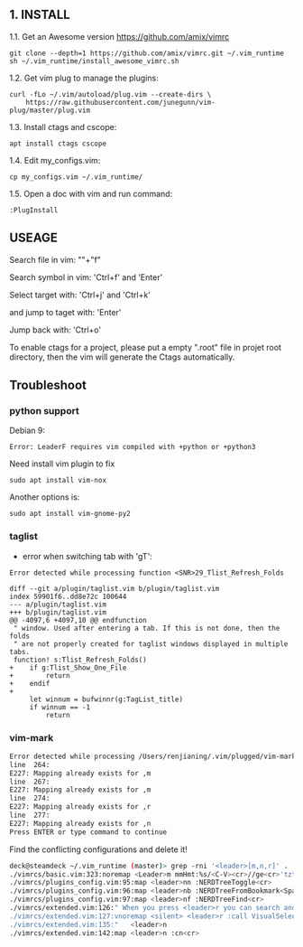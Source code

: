 ## 1. INSTALL

1.1. Get an Awesome version  https://github.com/amix/vimrc

```
git clone --depth=1 https://github.com/amix/vimrc.git ~/.vim_runtime
sh ~/.vim_runtime/install_awesome_vimrc.sh
```

1.2. Get vim plug to manage the plugins:

```
curl -fLo ~/.vim/autoload/plug.vim --create-dirs \
    https://raw.githubusercontent.com/junegunn/vim-plug/master/plug.vim
```

1.3. Install ctags and cscope:

```
apt install ctags cscope
```

1.4. Edit my_configs.vim:

```
cp my_configs.vim ~/.vim_runtime/
```

1.5. Open a doc with vim and run command:

```
:PlugInstall
```


## USEAGE

Search file in vim:
"\"+"f"

Search symbol in vim:
'Ctrl+f' and 'Enter'

Select target with:
'Ctrl+j' and 'Ctrl+k'

and jump to taget with:
'Enter'

Jump back with:
'Ctrl+o'

To enable ctags for a project, please put a empty ".root" file in projet
root directory, then the vim will generate the Ctags automatically.

## Troubleshoot

### python support

Debian 9:

```
Error: LeaderF requires vim compiled with +python or +python3
```

Need install vim plugin to fix

```
sudo apt install vim-nox
```

Another options is:

```
sudo apt install vim-gnome-py2
```
### taglist

- error when switching tab with 'gT':

```
Error detected while processing function <SNR>29_Tlist_Refresh_Folds
```

```shell
diff --git a/plugin/taglist.vim b/plugin/taglist.vim
index 59901f6..dd8e72c 100644
--- a/plugin/taglist.vim
+++ b/plugin/taglist.vim
@@ -4097,6 +4097,10 @@ endfunction
 " window. Used after entering a tab. If this is not done, then the folds
 " are not properly created for taglist windows displayed in multiple tabs.
 function! s:Tlist_Refresh_Folds()
+    if g:Tlist_Show_One_File
+        return
+    endif
+
     let winnum = bufwinnr(g:TagList_title)
     if winnum == -1
         return
```

### vim-mark

```sh
Error detected while processing /Users/renjianing/.vim/plugged/vim-mark/plugin/mark.vim:
line  264:
E227: Mapping already exists for ,m
line  267:
E227: Mapping already exists for ,m
line  274:
E227: Mapping already exists for ,r
line  277:
E227: Mapping already exists for ,n
Press ENTER or type command to continue
```

Find the conflicting configurations and delete it!

```sh
deck@steamdeck ~/.vim_runtime (master)> grep -rni '<leader>[m,n,r]' .
./vimrcs/basic.vim:323:noremap <Leader>m mmHmt:%s/<C-V><cr>//ge<cr>'tzt'm
./vimrcs/plugins_config.vim:95:map <leader>nn :NERDTreeToggle<cr>
./vimrcs/plugins_config.vim:96:map <leader>nb :NERDTreeFromBookmark<Space>
./vimrcs/plugins_config.vim:97:map <leader>nf :NERDTreeFind<cr>
./vimrcs/extended.vim:126:" When you press <leader>r you can search and replace the selected text
./vimrcs/extended.vim:127:vnoremap <silent> <leader>r :call VisualSelection('replace', '')<CR>
./vimrcs/extended.vim:135:"   <leader>n
./vimrcs/extended.vim:142:map <leader>n :cn<cr>
```
